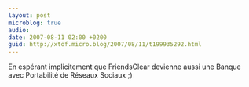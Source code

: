 ```yaml
---
layout: post
microblog: true
audio: 
date: 2007-08-11 02:00 +0200
guid: http://xtof.micro.blog/2007/08/11/t199935292.html
---
```

En espérant implicitement que FriendsClear devienne aussi une Banque avec Portabilité de Réseaux Sociaux ;)
